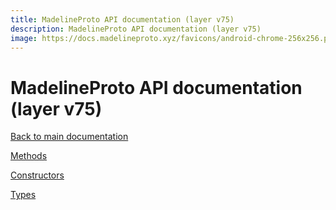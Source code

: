 ```yaml
---
title: MadelineProto API documentation (layer v75)
description: MadelineProto API documentation (layer v75)
image: https://docs.madelineproto.xyz/favicons/android-chrome-256x256.png
---
```

# MadelineProto API documentation (layer v75)  

[Back to main documentation](..)  


[Methods](methods/)

[Constructors](constructors/)

[Types](types/)